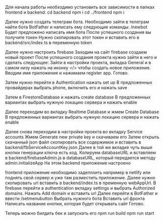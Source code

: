 Для начала работы необходимо установить все зависимости в папках frontend и backend:
cd backend
npm i
cd ../frontend
npm i

Далее нужно создать телеграм бота.
Необходимо зайти в телеграм найти бота BotFather и написать ему следующие команды:
/newbot 
Будет предложено написать имя бота
После успешного создания вы получите токен
Нужно скопировать этот токен и вставить его в backend/src/index.ts в переменную token

Далее нужно настроить firebase
Заходим на сайт firebase создаем новый проект
После успешного создания проекта нужно зайти в него и сделать следующее:
Зайти в настройки проекта, вкладка General и в самом низу нажать на иконку </> чтобы создать новое приложение. Вводим имя приложения и нажимаем register app. Готово.

Затем нужно перейти в Authentication нажать set up 
В предложенных провайдерах выбрать phone, включить его и нажать save 

Затем в FirestoreDatabase и нажать create database
В предложенных вариантах выбрать нужную локацию сервера и нажать enable

Далее переходим во вкладку Realtime Database и жмем Create Database
В предложенных вариантах выбрать нужную локацию сервера и нажать enable

Далее снова переходим в настройки проекта во вкладку Service accounts
Жмем Generate new private key и скачиваем его
Затем открыть скачанный json файл скопировать все содержимое и вставить в backend/fbServiceAccountKey.json
Далее в той же вкладке чуть выше кнопки генерации ключа есть код. 
Копируем databaseURL и вставляем в backend/firebaseAdmin.js в databaseURL, который передается методу admin.initializeApp
На этом backend приложение настроено

frontend приложение необходимо задеплоить например в netlify или поднять свой сервер и уже там разместить приложение.
Далее нужно скопировать url вставить в backend/index.ts в пременную webAppUrl.
В firebase перейти в authentication вкладку settings и выбрать Authorized domains.
Нажать Add domain и вставить url
Далее перейти в BotFather и ввести /setmenubutton
Выбрать нужного бота 
Вставить url фронта 
Написать название кнопки, которая будет открывать сайт
Готово.

Теперь можно билдить бек и запускать его
npm run build 
npm run start